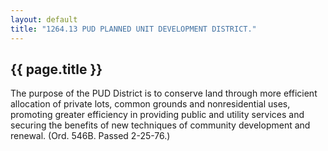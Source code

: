 ```yaml
---
layout: default 
title: "1264.13 PUD PLANNED UNIT DEVELOPMENT DISTRICT."
---
```


{{ page.title }}
----------------

The purpose of the PUD District is to conserve land through more
efficient allocation of private lots, common grounds and nonresidential
uses, promoting greater efficiency in providing public and utility
services and securing the benefits of new techniques of community
development and renewal. (Ord. 546B. Passed 2-25-76.)
